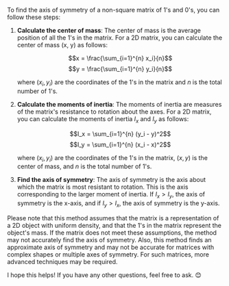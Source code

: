 To find the axis of symmetry of a non-square matrix of 1's and 0's, you can follow these steps:

1. **Calculate the center of mass**: The center of mass is the average position of all the 1's in the matrix. For a 2D matrix, you can calculate the center of mass (x, y) as follows:

    $$x = \frac{\sum_{i=1}^{n} x_i}{n}$$
    $$y = \frac{\sum_{i=1}^{n} y_i}{n}$$

    where $(x_i, y_i)$ are the coordinates of the 1's in the matrix and $n$ is the total number of 1's.

2. **Calculate the moments of inertia**: The moments of inertia are measures of the matrix's resistance to rotation about the axes. For a 2D matrix, you can calculate the moments of inertia $I_x$ and $I_y$ as follows:

    $$I_x = \sum_{i=1}^{n} (y_i - y)^2$$
    $$I_y = \sum_{i=1}^{n} (x_i - x)^2$$

    where $(x_i, y_i)$ are the coordinates of the 1's in the matrix, $(x, y)$ is the center of mass, and $n$ is the total number of 1's.

3. **Find the axis of symmetry**: The axis of symmetry is the axis about which the matrix is most resistant to rotation. This is the axis corresponding to the larger moment of inertia. If $I_x > I_y$, the axis of symmetry is the x-axis, and if $I_y > I_x$, the axis of symmetry is the y-axis.

Please note that this method assumes that the matrix is a representation of a 2D object with uniform density, and that the 1's in the matrix represent the object's mass. If the matrix does not meet these assumptions, the method may not accurately find the axis of symmetry. Also, this method finds an approximate axis of symmetry and may not be accurate for matrices with complex shapes or multiple axes of symmetry. For such matrices, more advanced techniques may be required. 

I hope this helps! If you have any other questions, feel free to ask. 😊